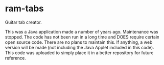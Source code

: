 ram-tabs
========

Guitar tab creator.

This was a Java application made a number of years ago. Maintenance was stopped.
The code has not been run in a long time and DOES require certain open source code.
There are no plans to maintain this. If anything, a web version will be made (not including
the Java Applet included in this code). This code was uploaded to simply place it in
a better repository for future reference.
